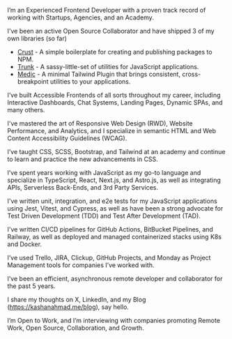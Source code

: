 I’m an Experienced Frontend Developer with a proven track record of working with Startups, Agencies, and an Academy.

I've been an active Open Source Collaborator and have shipped 3 of my own libraries (so far)

- [Crust](https://github.com/sassywares/crust) - A simple boilerplate for creating and publishing packages to NPM.
- [Trunk](https://github.com/sassywares/trunk) - A sassy-little-set of utilities for JavaScript applications.
- [Medic](https://github.com/sassywares/medic) - A minimal Tailwind Plugin that brings consistent, cross-breakpoint utilities to your applications.

I’ve built Accessible Frontends of all sorts throughout my career, including Interactive Dashboards, Chat Systems, Landing Pages, Dynamic SPAs, and many others.

I've mastered the art of Responsive Web Design (RWD), Website Performance, and Analytics, and I specialize in semantic HTML and Web Content Accessibility Guidelines (WCAG).

I’ve taught CSS, SCSS, Bootstrap, and Tailwind at an academy and continue to learn and practice the new advancements in CSS.

I’ve spent years working with JavaScript as my go-to language and specialize in TypeScript, React, Next.js, and Astro.js, as well as integrating APIs, Serverless Back-Ends, and 3rd Party Services.

I've written unit, integration, and e2e tests for my JavaScript applications using Jest, Vitest, and Cypress, as well as have been a strong advocate for Test Driven Development (TDD) and Test After Development (TAD).

I've written CI/CD pipelines for GitHub Actions, BitBucket Pipelines, and Railway, as well as deployed and managed containerized stacks using K8s and Docker.

I’ve used Trello, JIRA, Clickup, GitHub Projects, and Monday as Project Management tools for companies I’ve worked with.

I’ve been an efficient, asynchronous remote developer and collaborator for the past 5 years.

I share my thoughts on X, LinkedIn, and my Blog (https://kashanahmad.me/blog), say hello.

I’m Open to Work, and I’m interviewing with companies promoting Remote Work, Open Source, Collaboration, and Growth.
